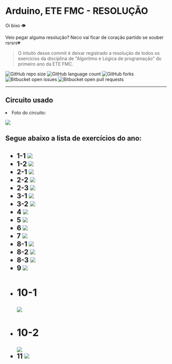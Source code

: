 # Arduino, ETE FMC - RESOLUÇÃO

Oi bixo 👁️

Veio pegar alguma resolução? Neco vai ficar de coração partido se souber rsrsrs💔
>  O intuito desse commit é deixar registrado a resolução de todos os exercícios da disciplina de "Algoritmo e Lógica de programação" do primeiro ano da ETE FMC.

![GitHub repo size](https://img.shields.io/github/repo-size/KauaMB2/CPlusPlus-CFBCursos?style=for-the-badge)
![GitHub language count](https://img.shields.io/github/languages/count/KauaMB2/CPlusPlus-CFBCursos?style=for-the-badge)
![GitHub forks](https://img.shields.io/github/forks/KauaMB2/CPlusPlus-CFBCursos?style=for-the-badge)
![Bitbucket open issues](https://img.shields.io/bitbucket/issues/KauaMB2/CPlusPlus-CFBCursos?style=for-the-badge)
![Bitbucket open pull requests](https://img.shields.io/bitbucket/pr-raw/KauaMB2/CPlusPlus-CFBCursos?style=for-the-badge)
<hr>

## Circuito usado
<li> Foto do circuito:

<img src="img\circuito.png" class="img"></a>
## Segue abaixo a lista de exercícios do ano: 

<h2>
<ul>
<li>1-1
<img src="img\1-1.jpg" class="img"></a>

<li>1-2
<img src="img\1-2.jpg" class="img"></a>

<li>2-1
<img src="img\2-1.jpg" class="img"></a>

<li>2-2
<img src="img\2-2.jpg" class="img"></a>

<li>2-3
<img src="img\2-3.jpg" class="img"></a>

<li>3-1
<img src="img\3-1.jpg" class="img"></a>

<li>3-2
<img src="img\3-2.jpg" class="img"></a>

<li>4
<img src="img\4.jpg" class="img"></a>

<li>5
<img src="img\5.jpg" class="img"></a>

<li>6
<img src="img\6.jpg" class="img"></a>

<li>7
<img src="img\7.jpg" class="img"></a>

<li>8-1
<img src="img\8-1.jpg" class="img"></a>

<li>8-2
<img src="img\8-2.jpg" class="img"></a>

<li>8-3
<img src="img\8-3.jpg" class="img"></a>

<li>9
<img src="img\9.jpg" class="img"></a>

<li><h2>10-1</h2>
<img src="img\10-1.jpg" class="img"></a>

<li><h2>10-2</h2>
<img src="img\10-2.jpg" class="img"></a>

<li>11
<img src="img\11.jpg" class="img"></a>
</ul>
</h2>